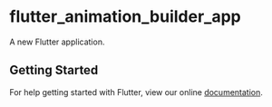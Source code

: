 # flutter_animation_builder_app

A new Flutter application.

## Getting Started

For help getting started with Flutter, view our online
[documentation](https://flutter.io/).
